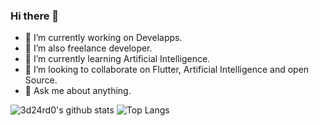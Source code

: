 ### Hi there 👋


<!--**fgadea/fgadea** is a ✨ _special_ ✨ repository because its `README.md` (this file) appears on your GitHub profile.

Here are some ideas to get you started:-->

- 🔭 I’m currently working on Develapps.
- 🔭 I’m also freelance developer.
- 🌱 I’m currently learning Artificial Intelligence.
- 👯 I’m looking to collaborate on Flutter, Artificial Intelligence and open Source.
- 💬 Ask me about anything.
<!--
- 📫 How to reach me: ...
- 😄 Pronouns: ...
- ⚡ Fun fact: ...
-->


![3d24rd0's github stats](https://github-readme-stats.vercel.app/api?username=fgadea&show_icons=true&theme=tokyonight&count_private=true&include_all_commits=true&hide_border=true)
![Top Langs](https://github-readme-stats.vercel.app/api/top-langs/?username=fgadea&show_icons=true&theme=tokyonight&count_private=true&include_all_commits=true)
